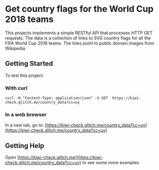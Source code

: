 # Get country flags for the World Cup 2018 teams 
This projects implements a simple RESTful API that processes HTTP GET requests. 
The data is a collection of links to SVG country flags for all the FIFA World Cup 2018 teams. The links point to public domain images from Wikipedia.


## Getting Started
To test this project: 

### With curl
```
curl -H "Content-Type: application/json" -X GET  https://kiwi-check.glitch.me/country_data?cc=uy
```

### In a web browser
In a new tab, go to: [https://kiwi-check.glitch.me/country_data?cc=uy](https://kiwi-check.glitch.me/country_data?cc=uy)

## Getting Help
Open [https://kiwi-check.glitch.me](https://kiwi-check.glitch.me/country_data?cc=uy) to see some more examples
